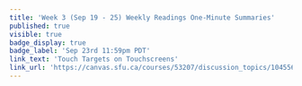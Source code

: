 ```yaml
---
title: 'Week 3 (Sep 19 - 25) Weekly Readings One-Minute Summaries'
published: true
visible: true
badge_display: true
badge_label: 'Sep 23rd 11:59pm PDT'
link_text: 'Touch Targets on Touchscreens'
link_url: 'https://canvas.sfu.ca/courses/53207/discussion_topics/1045568'
---
```

